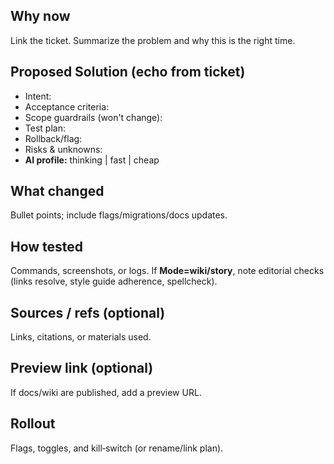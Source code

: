 ## Why now
Link the ticket. Summarize the problem and why this is the right time.

## Proposed Solution (echo from ticket)
- Intent:
- Acceptance criteria:
- Scope guardrails (won't change):
- Test plan:
- Rollback/flag:
- Risks & unknowns:
- **AI profile:** thinking | fast | cheap

## What changed
Bullet points; include flags/migrations/docs updates.

## How tested
Commands, screenshots, or logs. If **Mode=wiki/story**, note editorial checks (links resolve, style guide adherence, spellcheck).

## Sources / refs (optional)
Links, citations, or materials used.

## Preview link (optional)
If docs/wiki are published, add a preview URL.

## Rollout
Flags, toggles, and kill‑switch (or rename/link plan).
